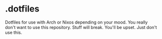 # .dotfiles
Dotfiles for use with Arch or Nixos depending on your mood.
You really don't want to use this repository. Stuff will break. You'll be upset. Just don't use this.
